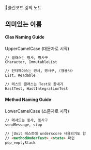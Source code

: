 🤔클린코드 강의 노트

## 의미있는 이름

#### Clas Naming Guide
UpperCamelCase (대문자로 시작)

```markdown
// 클래스는 명사, 명사구
Character, ImmutableList

// 인터페이스는 명사, 명사구, (형용사)
List, Readable

// 테스트 클래스는 Test로 끝내기
HastTest, HastIntegrationTest
```

#### Method Naming Guide
LowerCamelCase (소문자로 시작)
```markdown
// 메서드는 동사, 동사구
sendMessage, stop

// jUnit 테스트에 underscore 사용되기도 함
// <methodUnderTest>_<state> 패턴
pop_emptyStack
```